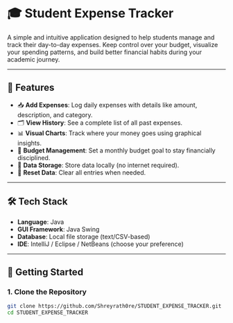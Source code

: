 # 🎓 Student Expense Tracker

A simple and intuitive application designed to help students manage and track their day-to-day expenses. Keep control over your budget, visualize your spending patterns, and build better financial habits during your academic journey.

---

## 📌 Features

- 📥 **Add Expenses**: Log daily expenses with details like amount, description, and category.
- 🗂️ **View History**: See a complete list of all past expenses.
- 📊 **Visual Charts**: Track where your money goes using graphical insights.
- 🎯 **Budget Management**: Set a monthly budget goal to stay financially disciplined.
- 💾 **Data Storage**: Store data locally (no internet required).
- 🧹 **Reset Data**: Clear all entries when needed.

---

## 🛠️ Tech Stack

- **Language**: Java
- **GUI Framework**: Java Swing
- **Database**: Local file storage (text/CSV-based)
- **IDE**: IntelliJ / Eclipse / NetBeans (choose your preference)

---

## 🚀 Getting Started

### 1. Clone the Repository

```bash
git clone https://github.com/Shreyrath0re/STUDENT_EXPENSE_TRACKER.git
cd STUDENT_EXPENSE_TRACKER
